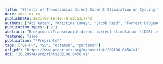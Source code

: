 ```yaml
---
title: "Effects of Transcranial Direct Current Stimulation on Cycling Time Trial Performance and Prefrontal Cortex Activation"
date: 2021-07-16
publishDate: 2021-07-16T10:40:50.531774Z
authors: ["Abi Auten", "Kristina Cavey", "Jacob Reed", "Forrest Dolgener", "Terence Moriarty"]
publication_types: ["2"]
abstract: "Background:Transcranial direct current stimulation (tDCS) is a neuromodulatory tech-nique that delivers low levels of a constant current via scalp electrodes to specificallytargeted areas of the brain. The effects of tDCS on whole-body exercise performance has been of interest in recent literature. The purpose of the current investigation was to investigate if tDCS, administered via Halo Sport, influences time trial performance in trained cyclists, and if changes in exercise performance are associated with prefrontal cortex (PFC) activation and/or muscle oxygenation (SmO2). Methods: Twelve recreationally trained cyclists volunteered to participate in two 10-kilometer time trials fol-lowing 20 minutes of tDCS or a sham condition. Results: T-tests showed there was no significant difference in performance (time to completion) or physiological measures (BLa-, HR, SmO2, PFC oxygenation) between the Halo and sham conditions. Conclusions: These results indicate that the application of tDCS via Halo Sport does not induce changes in exercise performance or related phys-iological parameters during a 10-kilometer cycling time trial."
featured: false
publication: "*Preprints*"
tags: ["BF-PF", "SS", "octamon", "portamon"]
url_pdf: "https://www.preprints.org/manuscript/202106.0450/v1"
doi: "10.20944/preprints202106.0450.v1"
---
```


